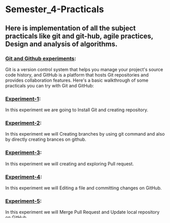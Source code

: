 # Semester_4-Practicals
## Here is implementation of all the subject practicals like git and git-hub, agile practices, Design and analysis of algorithms.

### [Git and Github experiments](https://github.com/22bdo10074/Semester_4-Practicals/tree/Git-and-git-hub-practical):
Git is a version control system that helps you manage your project's source code history, and 
GitHub is a platform that hosts Git repositories and provides collaboration features. 
Here's a basic walkthrough of some practicals you can try with Git and GitHub:

### [Experiment-1](https://github.com/22bdo10074/Semester_4-Practicals/blob/Git-and-git-hub-practical/EXP1-GIT/EXP1-GIT.docx):
In this experiment we are going to Install Git and creating repository.
### [Experiment-2](https://github.com/22bdo10074/Semester_4-Practicals/blob/Git-and-git-hub-practical/Worksheet-1.2/Worksheet-1.2%20git.docx):
In this experiment we will Creating branches by using git command and also by directly creating brances on github.
### [Experiment-3](https://github.com/22bdo10074/Semester_4-Practicals/blob/Git-and-git-hub-practical/worksheet-1.3/Worksheet_-_1.3%20git.docx):
In this experiment we will creating and exploring Pull request.
### [Experiment-4](https://github.com/22bdo10074/Semester_4-Practicals/blob/Git-and-git-hub-practical/Worksheet-2.1/Worksheet%20-%202.1.docx):
In this experiment we will Editing a file and committing changes on GitHub.
### [Experiment-5](https://github.com/22bdo10074/Semester_4-Practicals/blob/Git-and-git-hub-practical/Worksheet-2.2/worksheet-2.2%20git.docx):
In this experiment we will Merge Pull Request and Update local repository on GitHub
### [Experiment-6](https://github.com/22bdo10074/Semester_4-Practicals/blob/Git-and-git-hub-practical/Worksheet-2.3/worksheet-6%20git.docx):
In this experiment we will perform Creation of Forks on GitHub.


### [Design and analysis of algorithm](https://github.com/22bdo10074/Semester_4-Practicals/tree/Design-and-Analysis-of-Algorithm):
DAA practicals aim to reinforce theoretical knowledge gained in lectures with hands-on implementation experience. 
They help students develop practical problem-solving skills, algorithmic intuition, and 
the ability to analyze and optimize algorithms for various computational tasks.
### [Experiment-1](https://github.com/22bdo10074/Semester_4-Practicals/blob/Design-and-Analysis-of-Algorithm/exp-1%20DAA.docx):
Here is the Implementation of Binary Search using the Divide & Conquer Approach.
### [Experiment-2](https://github.com/22bdo10074/Semester_4-Practicals/blob/Design-and-Analysis-of-Algorithm/Experiment%20No%202.docx):
Here is the Implementation of Quick Sort using Divide & Conquer Approach.
### [Experiment-3](https://github.com/22bdo10074/Semester_4-Practicals/blob/Design-and-Analysis-of-Algorithm/experiment%203%20solution.docx):
Here is the Implementation Strassen Matrix Multiplication using Divide & Conquer Approach.
### [Experiment-4](https://github.com/22bdo10074/Semester_4-Practicals/blob/Design-and-Analysis-of-Algorithm/Experiment%204%20DAA.docx):
Find out the Minimum Cost Spanning Tree using Kruskal’s Algorithm with the help of the Greedy Approach.
### [Experiment-5](https://github.com/22bdo10074/Semester_4-Practicals/blob/Design-and-Analysis-of-Algorithm/Experiment%205%20DAA.docx):
How to Perform Job Sequencing with a deadline using the Greedy Approach using C/C++.
### [Experiment-6](https://github.com/22bdo10074/Semester_4-Practicals/blob/Design-and-Analysis-of-Algorithm/Experiment%206%20DAA.pdf):
Here is the Implementation of Travelling Salesman Problem (TSP) using Dynamic Programming.
### [Experiment-7](https://github.com/22bdo10074/Semester_4-Practicals/blob/Design-and-Analysis-of-Algorithm/Experiment%207%20DAA.pdf):
To Perform Matrix Chain Multiplication Problem (MCM) using Dynamic Programming.

 

### [Agile_practices](https://github.com/22bdo10074/Semester_4-Practicals/tree/Agile_practices):
Agile practicals provide us with valuable experiential learning opportunities, allowing them to apply Agile principles and practices in a controlled environment, develop teamwork and communication skills, 
and gain insights into the challenges and benefits of Agile methodologies in real-world projects.

### [Experiment-1](https://github.com/22bdo10074/Semester_4-Practicals/blob/Agile_practices/Agile%20exp-1.docx):
Mapping Agile Development approach with Software Development.
### [Experiment-2](https://github.com/22bdo10074/Semester_4-Practicals/blob/Agile_practices/Experiment%202%20agile.docx):
Test driven Development using JUnit.
### [Experiment-3](https://github.com/22bdo10074/Semester_4-Practicals/blob/Agile_practices/Experiment%203%20Agile.docx):
Test driven Development using Selenium.
### [Experiment-4](https://github.com/22bdo10074/Semester_4-Practicals/blob/Agile_practices/Experiment%204%20Agile.docx):
Explain the software development scenario using Extreme Programming (XP).






